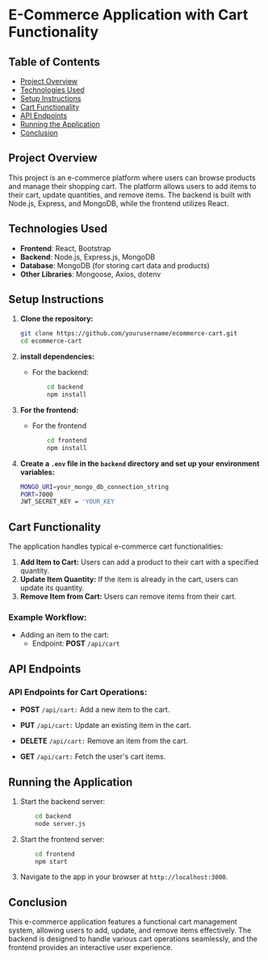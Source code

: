 # E-Commerce Application with Cart Functionality

## Table of Contents
- [Project Overview](#project-overview)
- [Technologies Used](#technologies-used)
- [Setup Instructions](#setup-instructions)
- [Cart Functionality](#cart-functionality)
- [API Endpoints](#api-endpoints)
- [Running the Application](#running-the-application)
- [Conclusion](#conclusion)

## Project Overview

This project is an e-commerce platform where users can browse products and manage their shopping cart. The platform allows users to add items to their cart, update quantities, and remove items. The backend is built with Node.js, Express, and MongoDB, while the frontend utilizes React.

## Technologies Used

- **Frontend**: React, Bootstrap
- **Backend**: Node.js, Express.js, MongoDB
- **Database**: MongoDB (for storing cart data and products)
- **Other Libraries**: Mongoose, Axios, dotenv

## Setup Instructions

1. **Clone the repository:**
   ```bash
   git clone https://github.com/yourusername/ecommerce-cart.git
   cd ecommerce-cart
   ```

2. **install dependencies:**

    - For the backend:
        ```bash
            cd backend
            npm install
        ```

3. **For the frontend:**

    - For the frontend
        ```bash
            cd frontend
            npm install
        ```

3. **Create a `.env` file in the `backend` directory and set up your environment variables:**

    ```bash
    MONGO_URI=your_mongo_db_connection_string
    PORT=7000
    JWT_SECRET_KEY = 'YOUR_KEY
    ```


## Cart Functionality
The application handles typical e-commerce cart functionalities:

1. **Add Item to Cart:** Users can add a product to their cart with a specified quantity.
2. **Update Item Quantity:** If the item is already in the cart, users can update its quantity.
3. **Remove Item from Cart:** Users can remove items from their cart.
### Example Workflow:
- Adding an item to the cart:
    - Endpoint: **POST** `/api/cart`


## API Endpoints
### API Endpoints for Cart Operations:
- **POST** `/api/cart:` Add a new item to the cart.

- **PUT** `/api/cart:` Update an existing item in the cart.

- **DELETE** `/api/cart:` Remove an item from the cart.

- **GET** `/api/cart:` Fetch the user's cart items.

## Running the Application
1. Start the backend server:
    ```bash
        cd backend
        node server.js
    ```

2. Start the frontend server:
    ```bash
        cd frontend
        npm start
    ```

3. Navigate to the app in your browser at `http://localhost:3000`.


## Conclusion
This e-commerce application features a functional cart management system, allowing users to add, update, and remove items effectively. The backend is designed to handle various cart operations seamlessly, and the frontend provides an interactive user experience.

